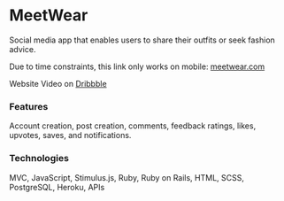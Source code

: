 # MeetWear   
Social media app that enables users to share their outfits or seek fashion advice.  
  
Due to time constraints, this link only works on mobile: [meetwear.com](https://meetwear.me/)   
  
Website Video on [Dribbble](https://dribbble.com/shots/22382110-MeetWear-Social-Media-App)  
     
### Features     
Account creation, post creation, comments, feedback ratings, likes, upvotes, saves, and notifications.  
   
### Technologies   
MVC, JavaScript, Stimulus.js, Ruby, Ruby on Rails, HTML, SCSS, PostgreSQL, Heroku, APIs  
   
 
